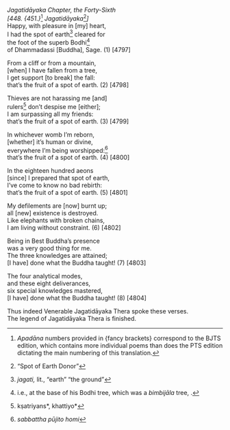 *Jagatidāyaka Chapter, the Forty-Sixth*  
*\[448. {451.}*[^1] *Jagatidāyaka*[^2]*\]*  
Happy, with pleasure in \[my\] heart,  
I had the spot of earth[^3] cleared for  
the foot of the superb Bodhi[^4]  
of Dhammadassi \[Buddha\], Sage. (1) \[4797\]

From a cliff or from a mountain,  
\[when\] I have fallen from a tree,  
I get support \[to break\] the fall:  
that’s the fruit of a spot of earth. (2) \[4798\]

Thieves are not harassing me \[and\]  
rulers[^5] don’t despise me \[either\];  
I am surpassing all my friends:  
that’s the fruit of a spot of earth. (3) \[4799\]

In whichever womb I’m reborn,  
\[whether\] it’s human or divine,  
everywhere I’m being worshipped:[^6]  
that’s the fruit of a spot of earth. (4) \[4800\]

In the eighteen hundred aeons  
\[since\] I prepared that spot of earth,  
I’ve come to know no bad rebirth:  
that’s the fruit of a spot of earth. (5) \[4801\]

My defilements are \[now\] burnt up;  
all \[new\] existence is destroyed.  
Like elephants with broken chains,  
I am living without constraint. (6) \[4802\]

Being in Best Buddha’s presence  
was a very good thing for me.  
The three knowledges are attained;  
\[I have\] done what the Buddha taught! (7) \[4803\]

The four analytical modes,  
and these eight deliverances,  
six special knowledges mastered,  
\[I have\] done what the Buddha taught! (8) \[4804\]

Thus indeed Venerable Jagatidāyaka Thera spoke these verses.  
The legend of Jagatidāyaka Thera is finished.  
[^1]: *Apadāna* numbers provided in {fancy brackets} correspond to the
    BJTS edition, which contains more individual poems than does the PTS
    edition dictating the main numbering of this translation.  
[^2]: “Spot of Earth Donor”  
[^3]: *jagati,* lit., “earth” “the ground”  
[^4]: i.e., at the base of his Bodhi tree, which was a *bimbijāla* tree,
    .  
[^5]: kṣatriyans*, khattiyo*  
[^6]: *sabbattha pūjito homi*
